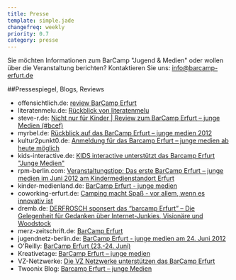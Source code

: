 ```yaml
---
title: Presse
template: simple.jade
changefreq: weekly
priority: 0.7
category: presse
---
```


Sie möchten Informationen zum BarCamp "Jugend & Medien" oder wollen über die Veranstaltung berichten? Kontaktieren Sie uns: <a href="mailto:info@barcamp-erfurt.de"> info@barcamp-erfurt.de</a>

##Pressespiegel, Blogs, Reviews

<ul>
      <li>offensichtlich.de: <a target="_blank" href="http://offensichtlich.de/blog/review-barcamp-erfurt-mit-offensichtlich">review BarCamp Erfurt</a></li>
      <li>literatenmelu.de: <a target="_blank" href="http://www.literatenmelu.de/2667/barcamp-erfurt-junge-medien/">Rückblick von literatenmelu</a></li>
      <li>steve-r.de: <a target="_blank" href="http://steve-r.de/2012/06/nicht-nur-fur-kinder-review-zum-barcamp-erfurt-junge-medien-bcef/">Nicht nur für Kinder | Review zum BarCamp Erfurt – junge Medien (#bcef)</a></li>
      <li>myrbel.de: <a target="_blank" href="http://wp.myrbel.de/index.php/2012/06/25/ruckblick-auf-das-barcamp-erfurt-junge-medien-2012/">Rückblick auf das BarCamp Erfurt – junge medien 2012</a></li>
      <li>kultur2punkt0.de: <a target="_blank" href="http://www.kultur2punkt0.de/2012/anmeldung-fur-das-barcamp-erfurt-junge-medien-ab-heute-moglich--1765">Anmeldung für das Barcamp Erfurt – junge medien ab heute möglich</a></li>
      <li>kids-interactive.de: <a target="_blank" href="http://www.kids-interactive.de/agentur/news-detail/datum/2012/05/02/kids-interactive-unterstuetzt-das-barcamp-erfurt-junge-medien.html">KIDS interactive unterstützt das Barcamp Erfurt "Junge Medien"</a></li>
      <li>rpm-berlin.com: <a target="_blank" href="http://www.rpm-berlin.com/veranstaltungstipp-das-erste-barcamp-erfurt-%E2%80%93-junge-medien-im-juni-2012-am-kindermedienstandort-erfurt/">Veranstaltungstipp: Das erste BarCamp Erfurt – junge medien im Juni 2012 am Kindermedienstandort Erfurt</a></li>
      <li>kinder-medienland.de: <a target="_blank" href="http://kinder-medienland.de/events/events-detail/article/barcamp-erfurt-junge-medien.html">BarCamp Erfurt - junge medien</a></li>
      <li>coworking-erfurt.de: <a target="_blank" href="http://coworking-erfurt.de/?p=508">Camping macht Spaß - vor allem, wenn es innovativ ist </a></li>
      <li>dremb.de: <a target="_blank" href="http://www.dremb.de/2012/05/03/derfrosch-sponsert-das-barcamp-erfurt-die-gelegenheit-fur-gedanken-uber-internet-junkies-visionare-und-woodstock/">DERFROSCH sponsert das “barcamp Erfurt” – Die Gelegenheit für Gedanken über Internet-Junkies, Visionäre und Woodstock</a></li>
      <li>merz-zeitschrift.de: <a target="_blank" href="http://www.merz-zeitschrift.de/index.php?NEWS_ID=8181">BarCamp Erfurt</a></li>
      <li>jugendnetz-berlin.de: <a target="_blank" href="http://www.jugendnetz-berlin.de/ger/schlaglichter/neuigkeiten/ueberregional/06_24_Barcamp_junge_medien.php?navurl=/ger/schlaglichter/neuigkeiten/ueberregional/06_24_Barcamp_junge_medien.php">BarCamp Erfurt - junge medien am 24. Juni 2012</a></li>
      <li>O'Reilly: <a target="_blank" href="http://community.oreilly.de/blog/2012/06/01/die-oreilly-veranstaltungstipps-im-juni/">BarCamp Erfurt (23.-24. Juni) </a></li>
      <li>Kreativetage: <a target="_blank" href="http://www.kreativ-etage.de/event/barcamp-erfurt-junge-medien/">BarCamp Erfurt – junge medien</a></li>
      <li>VZ-Netzwerke: <a target="_blank" href="http://blog.studivz.net/2012/05/21/die-vz-netzwerke-unterstutzen-das-barcamp-erfurt/">Die VZ Netzwerke unterstützen das BarCamp Erfurt</a></li>
      <li>Twoonix Blog: <a target="_blank" href="http://blog.twoonix.com/2012/06/barcamp-erfurt-junge-medien/">Barcamp Erfurt – junge Medien</a>
    </ul>